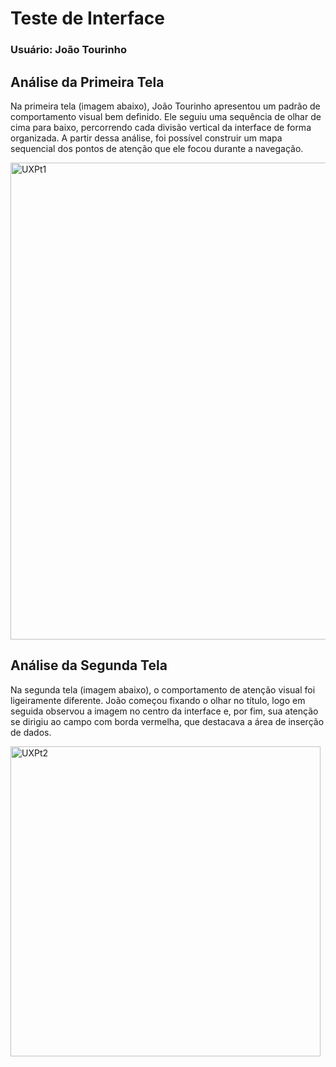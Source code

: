 # Teste de Interface 

### Usuário: João Tourinho 
## Análise da Primeira Tela

Na primeira tela (imagem abaixo), João Tourinho apresentou um padrão de comportamento visual bem definido. Ele seguiu uma sequência de olhar de cima para baixo, percorrendo cada divisão vertical da interface de forma organizada. A partir dessa análise, foi possível construir um mapa sequencial dos pontos de atenção que ele focou durante a navegação.

<img width="763" alt="UXPt1" src="https://github.com/user-attachments/assets/bfcd7b37-f3f7-4590-9064-b7acc387b98a">

## Análise da Segunda Tela

Na segunda tela (imagem abaixo), o comportamento de atenção visual foi ligeiramente diferente. João começou fixando o olhar no título, logo em seguida observou a imagem no centro da interface e, por fim, sua atenção se dirigiu ao campo com borda vermelha, que destacava a área de inserção de dados.

<img width="496" alt="UXPt2" src="https://github.com/user-attachments/assets/b29727fb-a82b-4e41-9130-b0687f517aa2">
